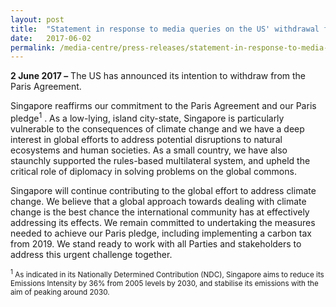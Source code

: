 ```yaml
---
layout: post
title:  "Statement in response to media queries on the US' withdrawal from the Paris Agreement"
date:   2017-06-02
permalink: /media-centre/press-releases/statement-in-response-to-media-queries-on-the-us'-withdrawal-from-the-paris-agreement/
---
```


**2 June 2017 –** The US has announced its intention to withdraw from the Paris Agreement.

Singapore reaffirms our commitment to the Paris Agreement and our Paris pledge<sup>1</sup> . As a low-lying, island city-state, Singapore is particularly vulnerable to the consequences of climate change and we have a deep interest in global efforts to address potential disruptions to natural ecosystems and human societies. As a small country, we have also staunchly supported the rules-based multilateral system, and upheld the critical role of diplomacy in solving problems on the global commons.

Singapore will continue contributing to the global effort to address climate change. We believe that a global approach towards dealing with climate change is the best chance the international community has at effectively addressing its effects. We remain committed to undertaking the measures needed to achieve our Paris pledge, including implementing a carbon tax from 2019. We stand ready to work with all Parties and stakeholders to address this urgent challenge together.

<sub><sup>1</sup> As indicated in its Nationally Determined Contribution (NDC), Singapore aims to reduce its Emissions Intensity by 36% from 2005 levels by 2030, and stabilise its emissions with the aim of peaking around 2030.<sub>


 
 

